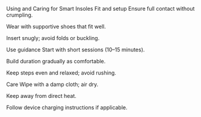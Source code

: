 Using and Caring for Smart Insoles
Fit and setup
Ensure full contact without crumpling.

Wear with supportive shoes that fit well.

Insert snugly; avoid folds or buckling.

Use guidance
Start with short sessions (10–15 minutes).

Build duration gradually as comfortable.

Keep steps even and relaxed; avoid rushing.

Care
Wipe with a damp cloth; air dry.

Keep away from direct heat.

Follow device charging instructions if applicable.